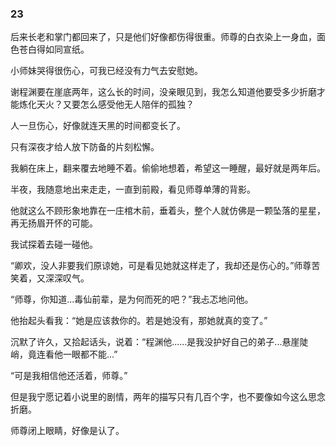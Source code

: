 ### 23

后来长老和掌门都回来了，只是他们好像都伤得很重。师尊的白衣染上一身血，面色苍白得如同宣纸。

小师妹哭得很伤心，可我已经没有力气去安慰她。

谢程渊要在崖底两年，这么长的时间，没亲眼见到，我怎么知道他要受多少折磨才能炼化天火？又要怎么感受他无人陪伴的孤独？

人一旦伤心，好像就连天黑的时间都变长了。

只有深夜才给人放下防备的片刻松懈。

我躺在床上，翻来覆去地睡不着。偷偷地想着，希望这一睡醒，最好就是两年后。

半夜，我随意地出来走走，一直到前殿，看见师尊单薄的背影。

他就这么不顾形象地靠在一庄棺木前，垂着头，整个人就仿佛是一颗坠落的星星，再无扬眉开怀的可能。

我试探着去碰一碰他。

“卿欢，没人非要我们原谅她，可是看见她就这样走了，我却还是伤心的。”师尊苦笑着，又深深叹气。

“师尊，你知道...毒仙前辈，是为何而死的吧？”我忐忑地问他。

他抬起头看我：“她是应该救你的。若是她没有，那她就真的变了。”

沉默了许久，又拾起话头，说着：“程渊他......是我没护好自己的弟子...悬崖陡峭，竟连看他一眼都不能...”

“可是我相信他还活着，师尊。”

但是我宁愿记着小说里的剧情，两年的描写只有几百个字，也不要像如今这么思念折磨。

师尊闭上眼睛，好像是认了。